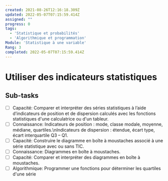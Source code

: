 ```yaml
---
created: 2021-08-26T12:16:18.309Z
updated: 2022-05-07T07:15:59.414Z
assigned: ""
progress: 0
tags:
  - 'Statistique et probabilités'
  - 'Algorithmique et programmation'
Module: 'Statistique à une variable'
Rang: 3
completed: 2022-05-07T07:15:59.414Z
---
```


# Utiliser des indicateurs statistiques

## Sub-tasks

- [ ] Capacité: Comparer et interpréter des séries statistiques à l’aide d’indicateurs de position et de dispersion calculés avec les fonctions statistiques d'une calculatrice ou d'un tableur.
- [ ] Connaissance: Indicateurs de position : mode, classe modale, moyenne, médiane, quartiles.\nIndicateurs de dispersion : étendue, écart type, écart interquartile Q3 – Q1.
- [ ] Capacité: Construire le diagramme en boîte à moustaches associé à une série statistique avec ou sans TIC.
- [ ] Connaissance: Diagrammes en boîte à moustaches.
- [ ] Capacité: Comparer et interpréter des diagrammes en boîte à moustaches.
- [ ] Algorithmique: Programmer une fonctions pour déterminer les quartiles d'une série
